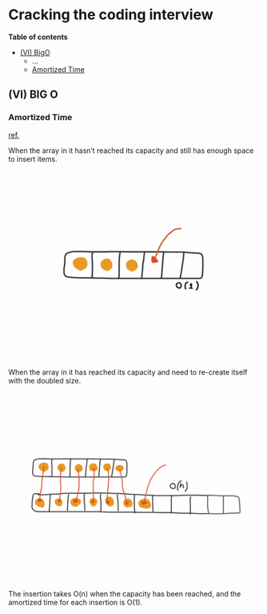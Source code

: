 # Cracking the coding interview

__Table of contents__

- [(VI) BigO](#vi-big-o)
    - ...
    - [Amortized Time](#amortized-time)


## (VI) BIG O

### Amortized Time 
[ref.](https://medium.com/@satorusasozaki/amortized-time-in-the-time-complexity-of-an-algorithm-6dd9a5d38045)

When the array in it hasn’t reached its capacity and still has enough space to insert items.

![array has enough space](amortizedTime-1.png)

When the array in it has reached its capacity and need to re-create itself with the doubled size.

![array is full](amortizedTime-2.png)

The insertion takes O(n) when the capacity has been reached, and the amortized time for each insertion is O(1).